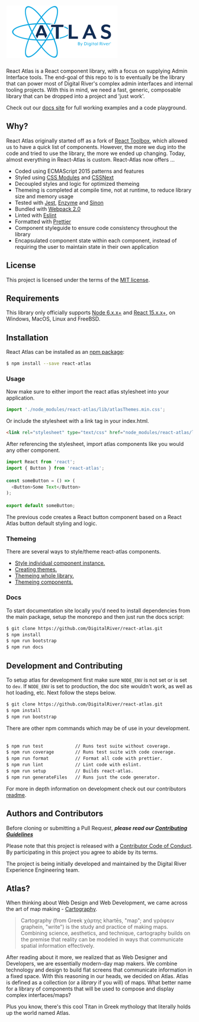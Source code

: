 # ![React-Atlas](https://github.com/DigitalRiver/react-atlas/blob/master/readme/images/logo_full_300.png)

React Atlas is a React component library, with a focus on supplying Admin Interface tools. The end-goal of this repo to is to eventually be the library that can power most of Digital River's complex admin interfaces and internal tooling projects. With this in mind, we need a fast, generic, composable library that can be dropped into a project and 'just work'.

Check out our [docs site](http://digitalriver.github.io/react-atlas/) for full working examples and a code playground.

## Why?
React Atlas originally started off as a fork of [React Toolbox](https://github.com/react-toolbox/react-toolbox), which allowed us to have a quick list of components. However, the more we dug into the code and tried to use the library, the more we ended up changing. Today, almost everything in React-Atlas is custom. React-Atlas now offers ...
- Coded using ECMAScript 2015 patterns and features
- Styled using [CSS Modules](https://github.com/css-modules/css-modules) and [CSSNext](http://cssnext.io/)
- Decoupled styles and logic for optimized themeing
- Themeing is completed at compile time, not at runtime, to reduce library size and memory usage
- Tested with [Jest](https://facebook.github.io/jest/), [Enzyme](https://github.com/airbnb/enzyme) and [Sinon](http://sinonjs.org/)
- Bundled with [Webpack 2.0](https://webpack.js.org/)
- Linted with [Eslint](http://eslint.org/)
- Formatted with [Prettier](https://github.com/prettier/prettier)
- Component styleguide to ensure code consistency throughout the library
- Encapsulated component state within each component, instead of requiring the user to maintain state in their own application

## License
This project is licensed under the terms of the [MIT license](https://github.com/DigitalRiver/react-atlas/blob/master/LICENSE).

## Requirements
This library only officially supports [Node 6.x.x+](https://nodejs.org/en/) and [React 15.x.x+](https://facebook.github.io/react/), on Windows, MacOS, Linux and FreeBSD.

## Installation
React Atlas can be installed as an [npm package](https://www.npmjs.com/package/react-atlas):
```bash
$ npm install --save react-atlas
```
### Usage

Now make sure to either import the react atlas stylesheet into your application.
```javascript
import './node_modules/react-atlas/lib/atlasThemes.min.css';
```
Or include the stylesheet with a link tag in your index.html.
```html
<link rel="stylesheet" type="text/css" href="node_modules/react-atlas/lib/atlasThemes.min.css">
```  
After referencing the stylesheet, import atlas components like you would any other component.

```javascript
import React from 'react';
import { Button } from 'react-atlas';

const someButton = () => (
  <Button>Some Text</Button>
);

export default someButton;
```

The previous code creates a React button component based on a React Atlas button default styling and logic.

### Themeing
There are several ways to style/theme react-atlas components.
- [Style individual component instance.](readme/themeing.md#Instance)
- [Creating themes.](readme/themeing.md#Create)
- [Themeing whole library.](readme/themeing.md#Themeing)
- [Themeing components.](readme/themeing.md#Components)

### Docs
To start documentation site locally you'd need to install dependencies from the main package, setup the monorepo and then just run the docs script:

```bash
$ git clone https://github.com/DigitalRiver/react-atlas.git
$ npm install
$ npm run bootstrap
$ npm run docs
```
## Development and Contributing
To setup atlas for development first make sure `NODE_ENV` is not set or is
set to `dev`. If `NODE_ENV` is set to production, the doc site wouldn't work, as well as hot loading, etc. Next follow the steps below.
```bash
$ git clone https://github.com/DigitalRiver/react-atlas.git
$ npm install
$ npm run bootstrap
```
There are other npm commands which may be of use in your development.
```bash

$ npm run test            // Runs test suite without coverage.
$ npm run coverage        // Runs test suite with code coverage.
$ npm run format          // Format all code with prettier.
$ npm run lint            // Lint code with eslint.
$ npm run setup           // Builds react-atlas.
$ npm run generateFiles   // Runs just the code generator.

```
For more in depth information on development check out our contributors [readme](readme/CONTRIBUTING.md#contributing).

## Authors and Contributors
Before cloning or submitting a Pull Request, ***please read our [Contributing Guidelines](https://github.com/DigitalRiver/react-atlas/blob/master/readme/CONTRIBUTING.md)***

Please note that this project is released with a [Contributor Code of Conduct](https://github.com/DigitalRiver/react-atlas/blob/master/readme/CODE_OF_CONDUCT.md). By participating in this project you agree to abide by its terms.

The project is being initially developed and maintained by the Digital River Experience Engineering team.


## Atlas?
When thinking about Web Design and Web Development, we came across the art of map making - [Cartography](https://en.wikipedia.org/wiki/Cartography).

>Cartography (from Greek χάρτης khartēs, "map"; and γράφειν graphein, "write") is the study and practice of making maps. Combining science, aesthetics, and technique, cartography builds on the premise that reality can be modeled in ways that communicate spatial information effectively.

After reading about it more, we realized that as Web Designer and Developers, we are essentially modern-day map makers. We combine technology and design to build flat screens that communicate information in a fixed space. With this reasoning in our heads, we decided on Atlas. Atlas is defined as a collection (or a _library_ if you will) of maps. What better name for a library of components that will be used to compose and display complex interfaces/maps?

Plus you know, there's this cool Titan in Greek mythology that literally holds up the world named Atlas.
